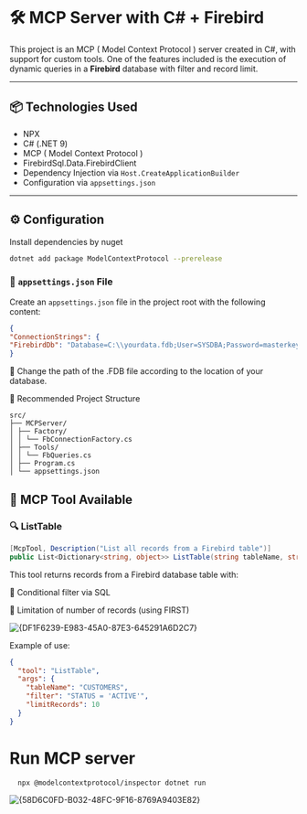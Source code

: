# 🛠️ MCP Server with C# + Firebird

This project is an MCP ( Model Context Protocol ) server created in C#, with support for custom tools. One of the features included is the execution of dynamic queries in a **Firebird** database with filter and record limit.

---

## 📦 Technologies Used
- NPX 
- C# (.NET 9)
- MCP ( Model Context Protocol )
- FirebirdSql.Data.FirebirdClient
- Dependency Injection via `Host.CreateApplicationBuilder`
- Configuration via `appsettings.json`

---

## ⚙️ Configuration
Install dependencies by nuget
``` bash
dotnet add package ModelContextProtocol --prerelease
```

### 🔧 `appsettings.json` File

Create an `appsettings.json` file in the project root with the following content:

```json
{
"ConnectionStrings": {
"FirebirdDb": "Database=C:\\yourdata.fdb;User=SYSDBA;Password=masterkey;Dialect=3;Charset=NONE;" }
}
```
📝 Change the path of the .FDB file according to the location of your database.

📂 Recommended Project Structure
```
src/
├── MCPServer/
│ ├── Factory/
│ │ └── FbConnectionFactory.cs
│ ├── Tools/
│ │ └── FbQueries.cs
│ ├── Program.cs
│ └── appsettings.json

```
## 🧩 MCP Tool Available
### 🔍 ListTable
```csharp
[McpTool, Description("List all records from a Firebird table")]
public List<Dictionary<string, object>> ListTable(string tableName, string filter = "", int limitRecords = 0)
```
This tool returns records from a Firebird database table with:

🔎 Conditional filter via SQL

🔢 Limitation of number of records (using FIRST)

![{DF1F6239-E983-45A0-87E3-645291A6D2C7}](https://github.com/user-attachments/assets/f15110b0-28f4-412c-8280-062e7cd1cf85)

Example of use:
```json
{
  "tool": "ListTable",
  "args": {
    "tableName": "CUSTOMERS",
    "filter": "STATUS = 'ACTIVE'",
    "limitRecords": 10
  }
}
```
# Run MCP server

```bash
  npx @modelcontextprotocol/inspector dotnet run
```
![{58D6C0FD-B032-48FC-9F16-8769A9403E82}](https://github.com/user-attachments/assets/4a2b3fd4-9f91-46c2-99f3-e387fc8b42e7)
